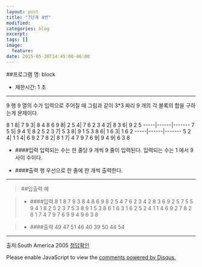 ```yaml
---
layout: post
title: "7단계 4번"
modified:
categories: blog
excerpt:
tags: []
image:
  feature:
date: 2015-05-30T14:45:00-46:00
---
```


##프로그램 명: block
- 제한시간: 1 초

----------------------
9 행 9 열의 수가 입력으로 주어질 때 그림과 같이 3*3 짜리 9 개의 각 블록의 합을 구하는게 문제이다.

8 1 8| 7 9 3| 8 4 8 
6 9 8| 2 5 4| 7 6 2 
3 4 2| 8 3 6| 9 2 5 
-----|------|-------
7 5 5| 9 4 1| 8 2 5 
2 3 7| 5 3 8| 9 1 5 
3 8 6| 1 6 3| 1 6 2 
-----|------|-------
5 2 4| 1 1 4| 6 9 2 
7 8 2| 8 1 7| 4 7 9 
7 6 9| 9 4 9| 6 3 8 


- ####입력
입력되는 수는 한 줄당 9 개씩 9 줄이 입력된다. 입력되는 수는 1 에서 9 사이 수이다.


- ####출력
행 우선으로 한 줄에 한 개씩 출력한다.


---------
> ##입출력 예


>- ####입력
8 1 8 7 9 3 8 4 8 
6 9 8 2 5 4 7 6 2 
3 4 2 8 3 6 9 2 5 
7 5 5 9 4 1 8 2 5 
2 3 7 5 3 8 9 1 5 
3 8 6 1 6 3 1 6 2 
5 2 4 1 1 4 6 9 2 
7 8 2 8 1 7 4 7 9 
7 6 9 9 4 9 6 3 8 


>- ####출력
49
47
51
46
40
39
50
44
54
---------------
출처:South America 2005
[정답확인]

[정답확인]:http://183.106.113.109/judgeonline/showmessage.php?pname=block

[jekyll-gh]: https://github.com/jekyll/jekyll
[jekyll]:    http://jekyllrb.com

<div id="disqus_thread"></div>
<script type="text/javascript">
    /* * * CONFIGURATION VARIABLES * * */
    var disqus_shortname = 'junyoung0225';
    
    /* * * DON'T EDIT BELOW THIS LINE * * */
    (function() {
        var dsq = document.createElement('script'); dsq.type = 'text/javascript'; dsq.async = true;
        dsq.src = '//' + disqus_shortname + '.disqus.com/embed.js';
        (document.getElementsByTagName('head')[0] || document.getElementsByTagName('body')[0]).appendChild(dsq);
    })();
</script>
<noscript>Please enable JavaScript to view the <a href="https://disqus.com/?ref_noscript" rel="nofollow">comments powered by Disqus.</a></noscript>
